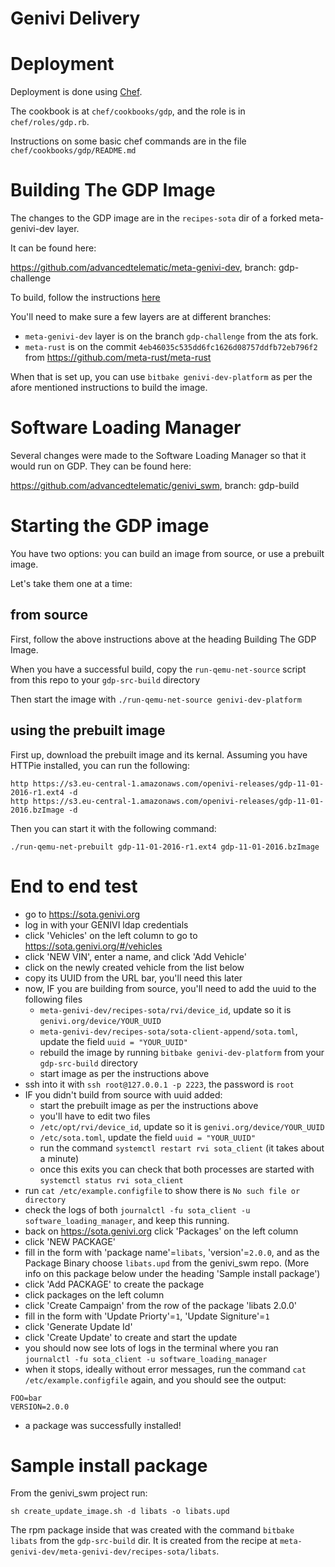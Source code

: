 # Genivi Delivery

# Deployment

Deployment is done using [Chef](https://docs.chef.io/).

The cookbook is at `chef/cookbooks/gdp`, and the role is in `chef/roles/gdp.rb`.

Instructions on some basic chef commands are in the file `chef/cookbooks/gdp/README.md`

# Building The GDP Image

The changes to the GDP image are in the `recipes-sota` dir of a forked meta-genivi-dev layer.

It can be found here:

https://github.com/advancedtelematic/meta-genivi-dev, branch: gdp-challenge

To build, follow the instructions [here](https://github.com/advancedtelematic/meta-genivi-dev#building-the-genivi-development-platform-gdp)

You'll need to make sure a few layers are at different branches:

- `meta-genivi-dev` layer is on the branch `gdp-challenge` from the ats fork.
- `meta-rust` is on the commit `4eb46035c535dd6fc1626d08757ddfb72eb796f2` from https://github.com/meta-rust/meta-rust 

When that is set up, you can use `bitbake genivi-dev-platform` as per the afore mentioned instructions to build the image.

# Software Loading Manager

Several changes were made to the Software Loading Manager so that it would run on GDP. They can be found here:

https://github.com/advancedtelematic/genivi_swm, branch: gdp-build

# Starting the GDP image

You have two options: you can build an image from source, or use a prebuilt image.

Let's take them one at a time:

## from source

First, follow the above instructions above at the heading Building The GDP Image.

When you have a successful build, copy the `run-qemu-net-source` script from this repo to your `gdp-src-build` directory

Then start the image with `./run-qemu-net-source genivi-dev-platform`

## using the prebuilt image

First up, download the prebuilt image and its kernal. Assuming you have HTTPie installed, you can run the following:

```
http https://s3.eu-central-1.amazonaws.com/openivi-releases/gdp-11-01-2016-r1.ext4 -d
http https://s3.eu-central-1.amazonaws.com/openivi-releases/gdp-11-01-2016.bzImage -d
```

Then you can start it with the following command:

```
./run-qemu-net-prebuilt gdp-11-01-2016-r1.ext4 gdp-11-01-2016.bzImage
```

# End to end test

- go to https://sota.genivi.org
- log in with your GENIVI ldap credentials
- click 'Vehicles' on the left column to go to https://sota.genivi.org/#/vehicles
- click 'NEW VIN', enter a name, and click 'Add Vehicle'
- click on the newly created vehicle from the list below
- copy its UUID from the URL bar, you'll need this later
- now, IF you are building from source, you'll need to add the uuid to the following files
  - `meta-genivi-dev/recipes-sota/rvi/device_id`, update so it is `genivi.org/device/YOUR_UUID`
  - `meta-genivi-dev/recipes-sota/sota-client-append/sota.toml`, update the field `uuid = "YOUR_UUID"`
  - rebuild the image by running `bitbake genivi-dev-platform` from your `gdp-src-build` directory
  - start image as per the instructions above
- ssh into it with `ssh root@127.0.0.1 -p 2223`, the password is `root`
- IF you didn't build from source with uuid added:
  - start the prebuilt image as per the instructions above
  - you'll have to edit two files
  - `/etc/opt/rvi/device_id`, update so it is `genivi.org/device/YOUR_UUID`
  - `/etc/sota.toml`, update the field `uuid = "YOUR_UUID"`
  - run the command `systemctl restart rvi sota_client` (it takes about a minute)
  - once this exits you can check that both processes are started with `systemctl status rvi sota_client`
- run `cat /etc/example.configfile` to show there is `No such file or directory`
- check the logs of both `journalctl -fu sota_client -u software_loading_manager`, and keep this running.
- back on https://sota.genivi.org click 'Packages' on the left column
- click 'NEW PACKAGE'
- fill in the form with 'package name'=`libats`, 'version'=`2.0.0`, and as the Package Binary choose `libats.upd` from the genivi_swm repo. (More info on this package below under the heading 'Sample install package')
- click 'Add PACKAGE' to create the package
- click packages on the left column
- click 'Create Campaign' from the row of the package 'libats 2.0.0'
- fill in the form with 'Update Priorty'=`1`, 'Update Signiture'=`1`
- click 'Generate Update Id'
- click 'Create Update' to create and start the update
- you should now see lots of logs in the terminal where you ran `journalctl -fu sota_client -u software_loading_manager`
- when it stops, ideally without error messages, run the command `cat /etc/example.configfile` again, and you should see the output:

```
FOO=bar
VERSION=2.0.0
```

- a package was successfully installed!


# Sample install package

From the genivi_swm project run:
```
sh create_update_image.sh -d libats -o libats.upd
```

The rpm package inside that was created with the command `bitbake libats` from the `gdp-src-build` dir. It is created from the recipe at `meta-genivi-dev/meta-genivi-dev/recipes-sota/libats`.
